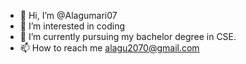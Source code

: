 - 👋 Hi, I’m @Alagumari07
- 👀 I’m interested in coding
- 🌱 I’m currently pursuing my bachelor degree in CSE.
- 📫 How to reach me alagu2070@gmail.com


<!---
Alagumari07/Alagumari07 is a ✨ special ✨ repository because its `README.md` (this file) appears on your GitHub profile.
You can click the Preview link to take a look at your changes.
--->
